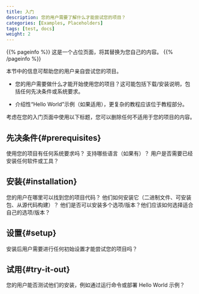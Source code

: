 ```yaml
---
title: 入门
description: 您的用户需要了解什么才能尝试您的项目？
categories: [Examples, Placeholders]
tags: [test, docs]
weight: 2
---
```


{{% pageinfo %}}
这是一个占位页面，将其替换为您自己的内容。
{{% /pageinfo %}}

本节中的信息可帮助您的用户亲自尝试您的项目。

* 您的用户需要做什么才能开始使用您的项目？这可能包括下载/安装说明，包括任何先决条件或系统要求。

* 介绍性“Hello World”示例（如果适用），更复杂的教程应该位于教程部分。

考虑在您的入门页面中使用以下标题，您可以删除任何不适用于您的项目的内容。

## 先决条件{#prerequisites}

使用您的项目有任何系统要求吗？ 支持哪些语言（如果有）？ 用户是否需要已经安装任何软件或工具？

## 安装{#installation}

您的用户在哪里可以找到您的项目代码？ 他们如何安装它（二进制文件、可安装包、从源代码构建）？ 他们是否可以安装多个选项/版本？他们应该如何选择适合自己的选项/版本？

## 设置{#setup}

安装后用户需要进行任何初始设置才能尝试您的项目吗？

## 试用{#try-it-out}

您的用户能否测试他们的安装，例如通过运行命令或部署 Hello World 示例？